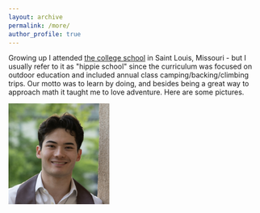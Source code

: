 ```yaml
---
layout: archive
permalink: /more/
author_profile: true
---
```


Growing up I attended [the college school](https://www.thecollegeschool.org) in Saint Louis, Missouri - but I usually refer to it as "hippie school" since the curriculum was focused on outdoor education and included annual class camping/backing/climbing trips. Our motto was to learn by doing, and besides being a great way to approach math it taught me to love adventure. Here are some pictures.

<img src="../images/profile.png" alt="test" width="200"/>
